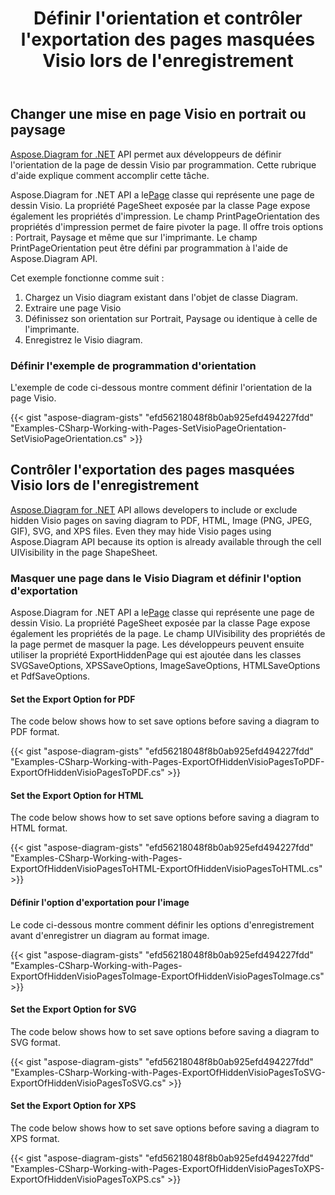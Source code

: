 ﻿---
title: Définir l'orientation et contrôler l'exportation des pages masquées Visio lors de l'enregistrement
type: docs
weight: 20
url: /fr/net/set-orientation-and-control-the-export-of-hidden-visio-pages-on-saving/
description: Cette section explique comment définir la mise en page de la page avec Aspose.Diagram.
---
## **Changer une mise en page Visio en portrait ou paysage**
[Aspose.Diagram for .NET](https://products.aspose.com/diagram/net/) API permet aux développeurs de définir l'orientation de la page de dessin Visio par programmation. Cette rubrique d'aide explique comment accomplir cette tâche.

 Aspose.Diagram for .NET API a le[Page](http://www.aspose.com/api/net/diagram/aspose.diagram/page) classe qui représente une page de dessin Visio. La propriété PageSheet exposée par la classe Page expose également les propriétés d'impression. Le champ PrintPageOrientation des propriétés d'impression permet de faire pivoter la page. Il offre trois options : Portrait, Paysage et même que sur l'imprimante. Le champ PrintPageOrientation peut être défini par programmation à l'aide de Aspose.Diagram API.

Cet exemple fonctionne comme suit :

1. Chargez un Visio diagram existant dans l'objet de classe Diagram.
1. Extraire une page Visio
1. Définissez son orientation sur Portrait, Paysage ou identique à celle de l'imprimante.
1. Enregistrez le Visio diagram.
### **Définir l'exemple de programmation d'orientation**
L'exemple de code ci-dessous montre comment définir l'orientation de la page Visio.

{{< gist "aspose-diagram-gists" "efd56218048f8b0ab925efd494227fdd" "Examples-CSharp-Working-with-Pages-SetVisioPageOrientation-SetVisioPageOrientation.cs" >}}
## **Contrôler l'exportation des pages masquées Visio lors de l'enregistrement**
[Aspose.Diagram for .NET](https://products.aspose.com/diagram/net/) API allows developers to include or exclude hidden Visio pages on saving diagram to PDF, HTML, Image (PNG, JPEG, GIF), SVG, and XPS files. Even they may hide Visio pages using Aspose.Diagram API because its option is already available through the cell UIVisibility in the page ShapeSheet.
### **Masquer une page dans le Visio Diagram et définir l'option d'exportation**
 Aspose.Diagram for .NET API a le[Page](http://www.aspose.com/api/net/diagram/aspose.diagram/page) classe qui représente une page de dessin Visio. La propriété PageSheet exposée par la classe Page expose également les propriétés de la page. Le champ UIVisibility des propriétés de la page permet de masquer la page. Les développeurs peuvent ensuite utiliser la propriété ExportHiddenPage qui est ajoutée dans les classes SVGSaveOptions, XPSSaveOptions, ImageSaveOptions, HTMLSaveOptions et PdfSaveOptions.
#### **Set the Export Option for PDF**
The code below shows how to set save options before saving a diagram to PDF format.

{{< gist "aspose-diagram-gists" "efd56218048f8b0ab925efd494227fdd" "Examples-CSharp-Working-with-Pages-ExportOfHiddenVisioPagesToPDF-ExportOfHiddenVisioPagesToPDF.cs" >}}
#### **Set the Export Option for HTML**
The code below shows how to set save options before saving a diagram to HTML format.

{{< gist "aspose-diagram-gists" "efd56218048f8b0ab925efd494227fdd" "Examples-CSharp-Working-with-Pages-ExportOfHiddenVisioPagesToHTML-ExportOfHiddenVisioPagesToHTML.cs" >}}
#### **Définir l'option d'exportation pour l'image**
Le code ci-dessous montre comment définir les options d'enregistrement avant d'enregistrer un diagram au format image.

{{< gist "aspose-diagram-gists" "efd56218048f8b0ab925efd494227fdd" "Examples-CSharp-Working-with-Pages-ExportOfHiddenVisioPagesToImage-ExportOfHiddenVisioPagesToImage.cs" >}}
#### **Set the Export Option for SVG**
The code below shows how to set save options before saving a diagram to SVG format.

{{< gist "aspose-diagram-gists" "efd56218048f8b0ab925efd494227fdd" "Examples-CSharp-Working-with-Pages-ExportOfHiddenVisioPagesToSVG-ExportOfHiddenVisioPagesToSVG.cs" >}}
#### **Set the Export Option for XPS**
The code below shows how to set save options before saving a diagram to XPS format.

{{< gist "aspose-diagram-gists" "efd56218048f8b0ab925efd494227fdd" "Examples-CSharp-Working-with-Pages-ExportOfHiddenVisioPagesToXPS-ExportOfHiddenVisioPagesToXPS.cs" >}}
